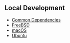 ## Local Development

- [Common Dependencies](./common-dependencies.md)
- [FreeBSD](./freebsd/README.md)
- [macOS](./macos/README.md)
- [Ubuntu](./ubuntu/README.md)

